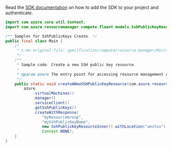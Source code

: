 Read the [SDK documentation](https://github.com/Azure/azure-sdk-for-java/blob/azure-resourcemanager_2.10.0/sdk/resourcemanager/azure-resourcemanager/README.md) on how to add the SDK to your project and authenticate.

```java
import com.azure.core.util.Context;
import com.azure.resourcemanager.compute.fluent.models.SshPublicKeyResourceInner;

/** Samples for SshPublicKeys Create. */
public final class Main {
    /*
     * x-ms-original-file: specification/compute/resource-manager/Microsoft.Compute/stable/2021-07-01/examples/compute/CreateAnSshPublicKey.json
     */
    /**
     * Sample code: Create a new SSH public key resource.
     *
     * @param azure The entry point for accessing resource management APIs in Azure.
     */
    public static void createANewSSHPublicKeyResource(com.azure.resourcemanager.AzureResourceManager azure) {
        azure
            .virtualMachines()
            .manager()
            .serviceClient()
            .getSshPublicKeys()
            .createWithResponse(
                "myResourceGroup",
                "mySshPublicKeyName",
                new SshPublicKeyResourceInner().withLocation("westus").withPublicKey("{ssh-rsa public key}"),
                Context.NONE);
    }
}
```
